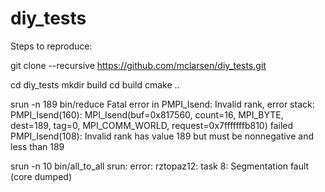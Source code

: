 # diy_tests
Steps to reproduce:

git clone --recursive https://github.com/mclarsen/diy_tests.git

cd diy_tests
mkdir build
cd build 
cmake ..

srun -n 189 bin/reduce 
Fatal error in PMPI_Isend: Invalid rank, error stack:
PMPI_Isend(160): MPI_Isend(buf=0x817560, count=16, MPI_BYTE, dest=189, tag=0, MPI_COMM_WORLD, request=0x7fffffffb810) failed
PMPI_Isend(108): Invalid rank has value 189 but must be nonnegative and less than 189

srun -n 10 bin/all_to_all 
srun: error: rztopaz12: task 8: Segmentation fault (core dumped)
